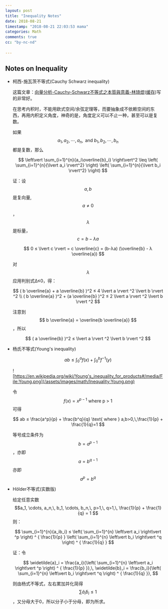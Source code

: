 ```yaml
---
layout: post
title: "Inequality Notes"
date: 2018-08-21
timestamp: "2018-08-21 22:03:53 mama"
categories: Math
comments: true
cc: "by-nc-nd"

---
```


## Notes on Inequality

* 柯西-施瓦茨不等式(Cauchy Schwarz inequality)

  这篇文章：[向量分析-Cauchy-Schwarz不等式之本質與意義-林琦焜](http://www.math.ncku.edu.tw/~fang/向量分析-Cauchy-Schwarz不等式之本質與意義-林琦焜.pdf)([缓存](/pdfs/向量分析-Cauchy-Schwarz不等式之本質與意義-林琦焜.pdf))写的非常好。

  在思考内积时，不能用欧式空间/余弦定理等，而要抽象成不依赖空间的东西，再用内积定义角度，神奇的是，角度定义可以不止一种，甚至可以是复数。

  如果 $$ a_1, a_2, \cdots, a_n, \text{ and } b_1, b_2, \cdots, b_n $$ 都是复数，那么

  $$
  \left\vert \sum_{i=1}^{n}{a_i\overline{b}_i} \right\vert^2 \leq \left( \sum_{i=1}^{n}{\lvert a_i \rvert^2} \right) \left( \sum_{i=1}^{n}{\lvert b_i \rvert^2} \right)
  $$

  证：设$$a,b$$是复向量, $$ a≠0 $$，$$λ$$是标量，$$c = b - λa$$

  $$ 0 ≤ \lvert c \rvert = c \overline{c} = (b-λa) (\overline{b} - λ \overline{a}) $$

  对$$λ$$应用判别式Δ≤0，得：

  $$
    ( b \overline{a} + a \overline{b} )^2 ≤ 4 \lvert a \rvert ^2 \lvert b \rvert ^2 \\
    ( b \overline{a} )^2 + (a \overline{b} )^2 ≤ 2 \lvert a \rvert ^2 \lvert b \rvert ^2
  $$

  注意到 $$ b \overline{a} = \overline{b \overline{a}} $$，所以

  $$ ( a \overline{b} )^2 ≤ \lvert a \rvert ^2 \lvert b \rvert ^2 $$

* 杨氏不等式(Young's inequality)

  $$ ab ≤ \int_0^a{f(x)} + \int_0^b{f^{-1}(y)} $$

  ![https://en.wikipedia.org/wiki/Young's_inequality_for_products#/media/File:Young.png](/assets/images/math/Inequality:Young.png)

  令 $$ f(x) = x^{p-1} \text{ where p > 1 } $$ 可得

  $$ ab ≤ \frac{a^p}{p} + \frac{b^q}{q} \text{ where } a,b>0,\,\frac{1}{p} + \frac{1}{q}=1 $$

  等号成立条件为 $$ b = a^{p-1} $$ ，亦即 $$ a = b^{q-1} $$ 亦即 $$ a^p = b^q $$

* Hölder不等式(实数版)

  给定任意实数$$a_1, \cdots, a_n,\, b_1, \cdots, b_n,\, p>1,\, q>1,\, \frac{1}{p} + \frac{1}{q} = 1 $$则：

  $$
    \sum_{i=1}^{n}{a_ib_i} ≤ \left( \sum_{i=1}^{n} \left\vert a_i \right\vert ^p \right) ^ { \frac{1}{p} }
                             \left( \sum_{i=1}^{n} \left\vert b_i \right\vert ^q \right) ^ { \frac{1}{q} }
  $$

  证：令

  $$ \widetilde{a}_i = \frac{a_i}{\left( \sum_{i=1}^{n} \left\vert a_i \right\vert ^p \right) ^ { \frac{1}{p} }},\, 
     \widetilde{b}_i = \frac{b_i}{\left( \sum_{i=1}^{n} \left\vert b_i \right\vert ^q \right) ^ { \frac{1}{q} }}, $$

  则由杨式不等式，左右累加并化简得 $$ \sum{\widetilde{a}_i \widetilde{b}_i} ≤ 1 $$，又分母大于0，所以分子小于分母，即为所求。

